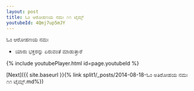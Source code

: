 ```yaml
---
layout: post
title: ಓಂ ಆರೋಹಣಯ ನಮಃ ೧೧ ಟೈಮ್ಸ್
youtubeId: 4Qmj7up5mJY
---
```

 
 
 ಓಂ ಆರೋಹಣಯ ನಮಃ  
 
 -  ಯಾರು ಭಕ್ತರನ್ನು ಏರುವಂತೆ ಮಾಡುತ್ತಾರೆ 
 
  
 
  
 
 
 
 
 
 


{% include youtubePlayer.html id=page.youtubeId %}
 
[Next]({{ site.baseurl }}{% link  split1/_posts/2014-08-18-ಓಂ ಅತಿರೋಹಯ ನಮಃ ೧೧ ಟೈಮ್ಸ್.md%})
 

